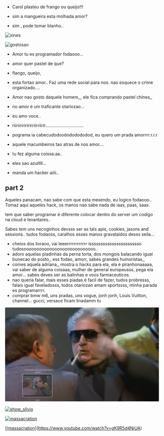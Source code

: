 ###

- Carol plasteu de frango ou queijo!!!

- sim a mangueira esta molhada amor?

- sim , pode tomar blanho..

![xines](https://image1.masterfile.com/getImage/656-01765199em-woman-holding-tv-remote-control.jpg)

![gostosao](https://www.soldierx.com/system/files/hdb/wickedrose.png)


-  Amor tu es programador fodaooo...


- amor quer pastel de que?

- flango, queijo,


- esta fortao amor.. Faz uma rede social para nos. nao esquece o crime organizado....

- Amor nao gosto daquele homem,,, ele fica comprando pastel chines,,

-  no amor é um traficante otariozao...
-  eu amo voce..
-  riiriiririririrriirriirir...............................

-  pograma ia cabecudodoodododododod, eu quero um prada amorrrr.r.r.r

-  aquele macumbeiros tao atras de nos amor....
-  tu fez alguma coissa.aa..
-  eles sao azulllll...

-  manda um hacker aiiii..


## part 2

Aqueles panacam, nao sabe com que esta mexendo, eu logico fodaooo..
Tomaz aqui aqueles hack, os  manos nao sabe nada de iaas, paas, saas.

tem que saber programar é diferente colocar dentro do server um codigo na cloud e levantares..

Sabes tem uns necoginhos devsss ser as tals apis, cookies, jasons and sessions..
tudos fodaoss, caralhos esses manos gravataidos desss seila... 

- cheios dos livraoo, vai leeerrrrrrrrrrrr isssssssssssssssssssssso tudosoooooooooooooooooooooooooooo..
- adoro aquelas piadinhas da perna torta, dos mongois balacando igual bunecao do posto,, ess fodao, amorr, sabes grandes humoristas,,
- comes aquela adriana,, mostra o hacks para ela, ela é piranhonaaaaa, vai saber de alguma coisaaa, mulher de general europeusss, pega ela amor... sabes deves ser as balinhas e voos farmaceuticos.
- nao queria falar, mais esses piadas é facil de fazer, tudos probresss, falais igual faveladosss, todos otariozao amam sportssss, minha parada es programarrrr.
- comprar bmw m6, uns pradas, uns vogue, jonh jonh, Louis Vuitton, channel... gucci, versace ficam linadamm tu

[![oi](corretor_orgao.png)](https://www.youtube.com/watch?v=zZ5fYw-Qcao&list=PLr-k7adEu3uFO-FwIZGbL1MIA7rVMr7QI&index=60&pp=iAQB)

[![show_silvio](https://www.olhardireto.com.br/imgsite/noticias/fausto-fantini.jpg)](https://www.youtube.com/watch?v=_5Rtq7LzP1Y&pp=ygUbc2hvdyBzaWx2aW8gaGVybWVzIGUgcmVuYXRv)

[![massacration](https://www.olhardireto.com.br/imgsite/noticias/fausto-fantini.jpg)](https://www.youtube.com/watch?v=3yIpcodJjBk)

[!(massacration](https://www.olhardireto.com.br/imgsite/noticias/fausto-fantini.jpg)](https://www.youtube.com/watch?v=gK9R5d4NiUA)
